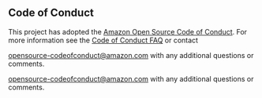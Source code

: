 ## Code of Conduct
This project has adopted the [Amazon Open Source Code of Conduct](https://aws.github.io/code-of-conduct).
For more information see the [Code of Conduct FAQ](https://aws.github.io/code-of-conduct-faq) or contact

opensource-codeofconduct@amazon.com with any additional questions or comments.

opensource-codeofconduct@amazon.com with any additional questions or comments.

